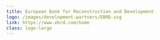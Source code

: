 ```yaml
---
title: European Bank for Reconstruction and Development
logo: /images/development-partners/EBRD.svg
link: https://www.ebrd.com/home
class: logo-large
---
```

